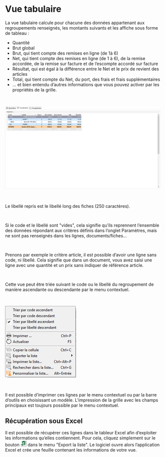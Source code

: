 # Vue tabulaire

La vue tabulaire calcule pour chacune des données appartenant aux regroupements 
 renseignés, les montants suivants et les affiche sous forme de tableau 
 :


* Quantité
* Brut global
* Brut, qui tient 
 compte des remises en ligne (de 1à 6)
* Net, qui tient 
 compte des remises en ligne (de 1 à 6), de la remise accordée, de 
 la remise sur facture et de l’escompte accordé sur facture
* Résultat, qui est 
 égal à la différence entre le Net et le prix de revient des articles
* Total, qui tient 
 compte du Net, du port, des frais et frais supplémentaires
* ... et bien entendu 
 d’autres informations que vous pouvez activer par les propriétés de 
 la grille.


 


![](../assets/images/1/VueTabulaire.png)


 


Le libellé repris est le libellé long des fiches (250 caractères).


 


Si le code et le libellé sont "vides", cela signifie qu’ils 
 reprennent l’ensemble des données répondant aux critères définis dans 
 l’onglet Paramètres, mais ne sont pas renseignés dans les lignes, documents/fiches…


 


Prenons par exemple le critère article, il est possible d’avoir une 
 ligne sans code, ni libellé. Cela signifie que dans un document, vous 
 avez saisi une ligne avec une quantité et un prix sans indiquer de référence 
 article.


 


Cette vue peut être triée suivant le code ou le libellé du regroupement 
 de manière ascendante ou descendante par le menu contextuel.


 


![](../assets/images/1/MenuContextuelVueTabulaire.png)


 


Il est possible d’imprimer ces lignes par le menu contextuel ou par 
 la barre d’outils en choisissant un modèle. L’impression de la grille 
 avec les champs principaux est toujours possible par le menu contextuel.


## Récupération sous Excel


Il est possible de récupérer ces lignes dans le tableur Excel afin d’exploiter 
 les informations qu’elles contiennent. Pour cela, cliquez simplement sur 
 le bouton ![image\Gest0053_wmf.gif](../assets/images/1/BoutonExcel.gif "image\Gest0053_wmf.gif") dans le menu "Export la liste". 
 Le logiciel ouvre alors l’application Excel et crée une feuille contenant 
 les informations de votre vue.


